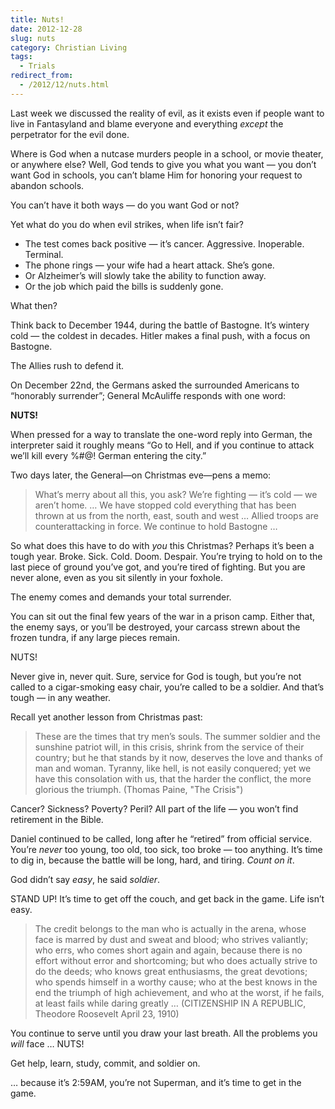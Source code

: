 ```yaml
---
title: Nuts!
date: 2012-12-28
slug: nuts
category: Christian Living
tags:
  - Trials
redirect_from:
  - /2012/12/nuts.html
---
```



Last week we discussed the reality of evil, as it exists even if people
want to live in Fantasyland and blame everyone and everything *except*
the perpetrator for the evil done.

Where is God when a nutcase murders people in a school, or movie
theater, or anywhere else? Well, God tends to give you what you want —
you don’t want God in schools, you can’t blame Him for honoring your
request to abandon schools.

You can’t have it both ways — do you want God or not?

Yet what do you do when evil strikes, when life isn’t fair?

-   The test comes back positive — it’s cancer. Aggressive. Inoperable. Terminal.
-   The phone rings — your wife had a heart attack. She’s gone.
-   Or Alzheimer’s will slowly take the ability to function away.
-   Or the job which paid the bills is suddenly gone.

What then?

Think back to December 1944, during the battle of Bastogne. It’s wintery
cold — the coldest in decades. Hitler makes a final push, with a focus
on Bastogne.

The Allies rush to defend it.

On December 22nd, the Germans asked the surrounded Americans to
“honorably surrender”; General McAuliffe responds with one word:

**NUTS!**

When pressed for a way to translate the one-word reply into German, the
interpreter said it roughly means “Go to Hell, and if you continue to
attack we’ll kill every %#@! German entering the city.”

Two days later, the General—on Christmas eve—pens a memo:

> What’s merry about all this, you ask? We’re fighting — it’s cold — we
> aren’t home. … We have stopped cold everything that has been thrown at
> us from the north, east, south and west … Allied troops are
> counterattacking in force. We continue to hold Bastogne …

So what does this have to do with *you* this Christmas? Perhaps it’s
been a tough year. Broke. Sick. Cold. Doom. Despair. You’re trying to
hold on to the last piece of ground you’ve got, and you’re tired of
fighting. But you are never alone,
even as you sit silently in your foxhole.

The enemy comes and demands your total surrender.

You can sit out the final few years of the war in a prison camp. Either
that, the enemy says, or you’ll be destroyed, your carcass strewn about
the frozen tundra, if any large pieces remain.

NUTS!

Never give in, never quit. Sure, service for God is tough, but you’re
not called to a cigar-smoking easy chair, you’re called to be a soldier.
And that’s tough — in any weather.

Recall yet another lesson from Christmas past:

> These are the times that try men’s souls. The summer soldier and the
> sunshine patriot will, in this crisis, shrink from the service of
> their country; but he that stands by it now, deserves the love and
> thanks of man and woman. Tyranny, like hell, is not easily conquered;
> yet we have this consolation with us, that the harder the conflict,
> the more glorious the triumph. (Thomas Paine, "The Crisis")

Cancer? Sickness? Poverty? Peril? All part of the life — you won’t find
retirement in the Bible.

Daniel continued to be called, long after he “retired” from official
service. You’re *never* too young, too old, too sick, too broke — too
anything. It’s time to dig in, because the battle will be long, hard,
and tiring. *Count on it*.

God didn’t say *easy*, he said *soldier*.

STAND UP! It’s time to get off the couch, and get back in the game. Life isn’t easy.

> The credit belongs to the man who is actually in the arena, whose face
> is marred by dust and sweat and blood; who strives valiantly; who
> errs, who comes short again and again, because there is no effort
> without error and shortcoming; but who does actually strive to do the
> deeds; who knows great enthusiasms, the great devotions; who spends
> himself in a worthy cause; who at the best knows in the end the
> triumph of high achievement, and who at the worst, if he fails, at
> least fails while daring greatly … (CITIZENSHIP IN A REPUBLIC,
> Theodore Roosevelt April 23, 1910)

You continue to serve until you draw your last breath. All the problems
you *will* face … NUTS!

Get help, learn, study, commit, and soldier on.

… because it’s 2:59AM, you’re not Superman, and it’s time to get in the game.

